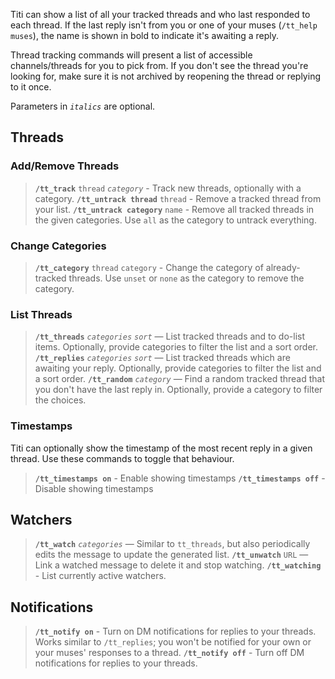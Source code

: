 Titi can show a list of all your tracked threads and who last responded to each thread. If the last reply isn't from you or one of your muses (`/tt_help muses`), the name is shown in bold to indicate it's awaiting a reply.

Thread tracking commands will present a list of accessible channels/threads for you to pick from. If you don't see the thread you're looking for, make sure it is not archived by reopening the thread or replying to it once.

Parameters in _`italics`_ are optional.

## Threads

### Add/Remove Threads

> **`/tt_track`** `thread` _`category`_ - Track new threads, optionally with a category.
> **`/tt_untrack thread`** `thread` - Remove a tracked thread from your list.
> **`/tt_untrack category`** `name` - Remove all tracked threads in the given categories. Use `all` as the category to untrack everything.

### Change Categories

> **`/tt_category`** `thread` `category` - Change the category of already-tracked threads. Use `unset` or `none` as the category to remove the category.

### List Threads

> **`/tt_threads`** _`categories`_ _`sort`_ — List tracked threads and to do-list items. Optionally, provide categories to filter the list and a sort order.
> **`/tt_replies`** _`categories`_ _`sort`_ — List tracked threads which are awaiting your reply. Optionally, provide categories to filter the list and a sort order.
> **`/tt_random`** _`category`_ — Find a random tracked thread that you don't have the last reply in. Optionally, provide a category to filter the choices.

### Timestamps

Titi can optionally show the timestamp of the most recent reply in a given thread. Use these commands to toggle that behaviour.

> **`/tt_timestamps on`** - Enable showing timestamps
> **`/tt_timestamps off`** - Disable showing timestamps

## Watchers

> **`/tt_watch`** _`categories`_ — Similar to `tt_threads`, but also periodically edits the message to update the generated list.
> **`/tt_unwatch`** `URL` — Link a watched message to delete it and stop watching.
> **`/tt_watching`** - List currently active watchers.


## Notifications

> **`/tt_notify on`** - Turn on DM notifications for replies to your threads. Works similar to `/tt_replies`; you won't be notified for your own or your muses' responses to a thread.
> **`/tt_notify off`** - Turn off DM notifications for replies to your threads.
